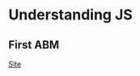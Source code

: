 # Understanding JS

## First ABM
[Site](https://htmlpreview.github.io/?https://github.com/genaro14/ABM_UndestandingJS/blob/master/index.html)
